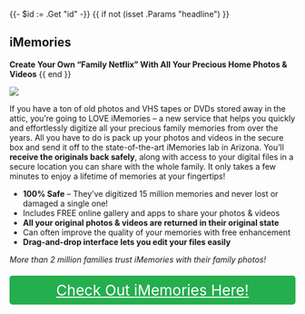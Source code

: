 {{- $id := .Get "id" -}}
{{ if not (isset .Params "headline") }}
## iMemories

**Create Your Own “Family Netflix” With All Your Precious Home Photos & Videos**
{{ end }}

[![](/list/i-memories-title.jpg)](https://t.gadgetadvisers.com/click/{{$id}})

If you have a ton of old photos and VHS tapes or DVDs stored away in the attic, you’re going to LOVE iMemories – a new service that helps you quickly and effortlessly digitize all your precious family memories from over the years. All you have to do is pack up your photos and videos in the secure box and send it off to the state-of-the-art iMemories lab in Arizona. You’ll **receive the originals back safely**, along with access to your digital files in a secure location you can share with the whole family. It only takes a few minutes to enjoy a lifetime of memories at your fingertips!

- **100% Safe** – They’ve digitized 15 million memories and never lost or damaged a single one!
- Includes FREE online gallery and apps to share your photos & videos
- **All your original photos & videos are returned in their original state**
- Can often improve the quality of your memories with free enhancement
- **Drag-and-drop interface lets you edit your files easily**

*More than 2 million families trust iMemories with their family photos!*

<a href="(https://t.gadgetadvisers.com/click/{{$id}})" style="color: white;">
   <div style="text-align:center;background-color:#25ae4e;margin-bottom:20px;margin-top:20px;width: 100%;-webkit-border-radius: 5px;">
      <div style="color: white; padding: 10px;font-size: 26px;">
      Check Out iMemories Here!
      </div>
   </div>
</a>
